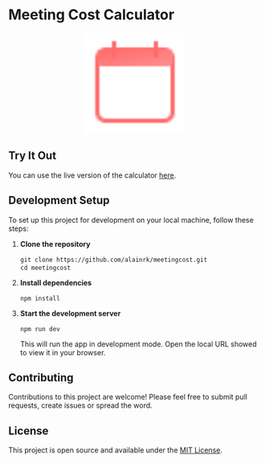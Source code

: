 # Meeting Cost Calculator

<p align="center">
  <img src="public/icon.svg" alt="Logo" width="200" height="200">
</p>

## Try It Out

You can use the live version of the calculator [here](https://meetingcost.alaindichiappari.dev/).

## Development Setup

To set up this project for development on your local machine, follow these steps:

1. **Clone the repository**

   ```
   git clone https://github.com/alainrk/meetingcost.git
   cd meetingcost
   ```

2. **Install dependencies**

   ```
   npm install
   ```

3. **Start the development server**

   ```
   npm run dev
   ```

   This will run the app in development mode. Open the local URL showed to view it in your browser.

## Contributing

Contributions to this project are welcome! Please feel free to submit pull requests, create issues or spread the word.

## License

This project is open source and available under the [MIT License](LICENSE).
